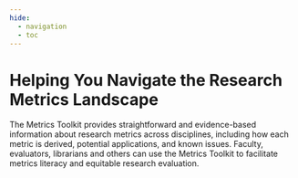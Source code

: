 ```yaml
---
hide:
  - navigation
  - toc
---
```

# Helping You Navigate the Research Metrics Landscape
The Metrics Toolkit provides straightforward and evidence-based information about research metrics across disciplines, including how each metric is derived, potential applications, and known issues.  Faculty, evaluators, librarians and others can use the Metrics Toolkit to facilitate metrics literacy and equitable research evaluation.
